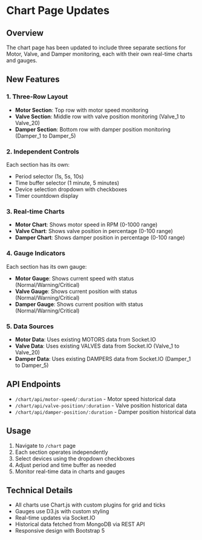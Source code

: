 # Chart Page Updates

## Overview
The chart page has been updated to include three separate sections for Motor, Valve, and Damper monitoring, each with their own real-time charts and gauges.

## New Features

### 1. Three-Row Layout
- **Motor Section**: Top row with motor speed monitoring
- **Valve Section**: Middle row with valve position monitoring (Valve_1 to Valve_20)
- **Damper Section**: Bottom row with damper position monitoring (Damper_1 to Damper_5)

### 2. Independent Controls
Each section has its own:
- Period selector (1s, 5s, 10s)
- Time buffer selector (1 minute, 5 minutes)
- Device selection dropdown with checkboxes
- Timer countdown display

### 3. Real-time Charts
- **Motor Chart**: Shows motor speed in RPM (0-1000 range)
- **Valve Chart**: Shows valve position in percentage (0-100 range)
- **Damper Chart**: Shows damper position in percentage (0-100 range)

### 4. Gauge Indicators
Each section has its own gauge:
- **Motor Gauge**: Shows current speed with status (Normal/Warning/Critical)
- **Valve Gauge**: Shows current position with status (Normal/Warning/Critical)
- **Damper Gauge**: Shows current position with status (Normal/Warning/Critical)

### 5. Data Sources
- **Motor Data**: Uses existing MOTORS data from Socket.IO
- **Valve Data**: Uses existing VALVES data from Socket.IO (Valve_1 to Valve_20)
- **Damper Data**: Uses existing DAMPERS data from Socket.IO (Damper_1 to Damper_5)

## API Endpoints
- `/chart/api/motor-speed/:duration` - Motor speed historical data
- `/chart/api/valve-position/:duration` - Valve position historical data
- `/chart/api/damper-position/:duration` - Damper position historical data

## Usage
1. Navigate to `/chart` page
2. Each section operates independently
3. Select devices using the dropdown checkboxes
4. Adjust period and time buffer as needed
5. Monitor real-time data in charts and gauges

## Technical Details
- All charts use Chart.js with custom plugins for grid and ticks
- Gauges use D3.js with custom styling
- Real-time updates via Socket.IO
- Historical data fetched from MongoDB via REST API
- Responsive design with Bootstrap 5 